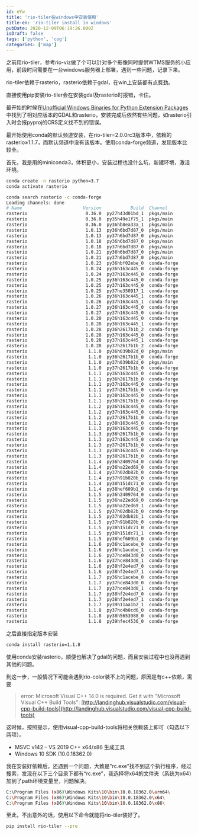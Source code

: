 ```yaml
---
id: eYw
title: 'rio-tiler在windows中安装使用'
title-en: 'rio-tiler install in windows'
pubDate: 2020-12-09T06:19:26.000Z
isDraft: false
tags: ['python', 'cog']
categories: ['map']
---
```


之前用rio-tiler，参考rio-viz做了个可以针对多个影像同时提供WTMS服务的小应用，前段时间需要在一台windows服务器上部署，遇到一些问题，记录下来。

rio-tiler依赖于rasterio，rasterio依赖于gdal，在win上安装都有点费劲。

直接使用pip安装rio-tiler会在安装gdal及rasterio时报错，卡住。

最开始的时候在[Unofficial Windows Binaries for Python Extension Packages](https://www.lfd.uci.edu/~gohlke/pythonlibs/#rasterio)中找到了相对应版本的GDAL和rasterio，安装完成后依然有些问题，如rasterio引入时会报pyproj的CRS定义找不到的错误。

最开始使用conda的默认频道安装，在rio-tiler=2.0.0rc3版本中，依赖的rasterio≥1.1.7，而默认频道中没有该版本。使用conda-forge频道，发现版本比较全。

首先，我是用的miniconda3，体积更小，安装过程也没什么坑，新建环境，激活环境。

```bash
conda create -n rasterio python=3.7
conda activate rasterio
```

```bash
conda search rasterio -c conda-forge
Loading channels: done
# Name                       Version           Build  Channel
rasterio                      0.36.0  py27h43d01bd_1  pkgs/main
rasterio                      0.36.0  py35h49e1f75_1  pkgs/main
rasterio                      0.36.0  py36hb8ea33a_1  pkgs/main
rasterio                      1.0.13  py36h6bd7d87_0  pkgs/main
rasterio                      1.0.13  py37h6bd7d87_0  pkgs/main
rasterio                      1.0.18  py36h6bd7d87_0  pkgs/main
rasterio                      1.0.18  py37h6bd7d87_0  pkgs/main
rasterio                      1.0.21  py36h6bd7d87_0  pkgs/main
rasterio                      1.0.21  py37h6bd7d87_0  pkgs/main
rasterio                      1.0.23  py36hbf02ebe_0  conda-forge
rasterio                      1.0.24  py36h163c445_0  conda-forge
rasterio                      1.0.24  py37h163c445_0  conda-forge
rasterio                      1.0.25  py36h163c445_0  conda-forge
rasterio                      1.0.25  py37h163c445_0  conda-forge
rasterio                      1.0.25  py37he350917_1  conda-forge
rasterio                      1.0.26  py36h163c445_1  conda-forge
rasterio                      1.0.26  py37h163c445_1  conda-forge
rasterio                      1.0.27  py36h163c445_0  conda-forge
rasterio                      1.0.27  py37h163c445_0  conda-forge
rasterio                      1.0.28  py36h163c445_0  conda-forge
rasterio                      1.0.28  py36h163c445_1  conda-forge
rasterio                      1.0.28  py36h2617b1b_2  conda-forge
rasterio                      1.0.28  py37h163c445_0  conda-forge
rasterio                      1.0.28  py37h163c445_1  conda-forge
rasterio                      1.0.28  py37h2617b1b_2  conda-forge
rasterio                       1.1.0  py36h039b02d_0  pkgs/main
rasterio                       1.1.0  py36h2617b1b_0  conda-forge
rasterio                       1.1.0  py37h039b02d_0  pkgs/main
rasterio                       1.1.0  py37h2617b1b_0  conda-forge
rasterio                       1.1.1  py36h163c445_0  conda-forge
rasterio                       1.1.1  py36h2617b1b_0  conda-forge
rasterio                       1.1.1  py37h163c445_0  conda-forge
rasterio                       1.1.1  py37h2617b1b_0  conda-forge
rasterio                       1.1.1  py38h163c445_0  conda-forge
rasterio                       1.1.1  py38h2617b1b_0  conda-forge
rasterio                       1.1.2  py36h163c445_0  conda-forge
rasterio                       1.1.2  py37h163c445_0  conda-forge
rasterio                       1.1.2  py37h2617b1b_0  conda-forge
rasterio                       1.1.2  py38h163c445_0  conda-forge
rasterio                       1.1.3  py36h163c445_0  conda-forge
rasterio                       1.1.3  py36h2617b1b_0  conda-forge
rasterio                       1.1.3  py37h163c445_0  conda-forge
rasterio                       1.1.3  py37h2617b1b_0  conda-forge
rasterio                       1.1.3  py38h163c445_0  conda-forge
rasterio                       1.1.3  py38h2617b1b_0  conda-forge
rasterio                       1.1.4  py36h2409764_0  conda-forge
rasterio                       1.1.4  py36ha22ed69_0  conda-forge
rasterio                       1.1.4  py37h02db82b_0  conda-forge
rasterio                       1.1.4  py37h91b820b_0  conda-forge
rasterio                       1.1.4  py38h151dc71_0  conda-forge
rasterio                       1.1.4  py38hef609b1_0  conda-forge
rasterio                       1.1.5  py36h2409764_0  conda-forge
rasterio                       1.1.5  py36ha22ed69_0  conda-forge
rasterio                       1.1.5  py36ha22ed69_1  conda-forge
rasterio                       1.1.5  py37h02db82b_0  conda-forge
rasterio                       1.1.5  py37h02db82b_1  conda-forge
rasterio                       1.1.5  py37h91b820b_0  conda-forge
rasterio                       1.1.5  py38h151dc71_0  conda-forge
rasterio                       1.1.5  py38h151dc71_1  conda-forge
rasterio                       1.1.5  py38hef609b1_0  conda-forge
rasterio                       1.1.6  py36hc1acebe_0  conda-forge
rasterio                       1.1.6  py36hc1acebe_1  conda-forge
rasterio                       1.1.6  py37hce843d0_0  conda-forge
rasterio                       1.1.6  py37hce843d0_1  conda-forge
rasterio                       1.1.6  py38hf2e4ed7_0  conda-forge
rasterio                       1.1.6  py38hf2e4ed7_1  conda-forge
rasterio                       1.1.7  py36hc1acebe_0  conda-forge
rasterio                       1.1.7  py37hce843d0_0  conda-forge
rasterio                       1.1.7  py37hce843d0_1  conda-forge
rasterio                       1.1.7  py38hf2e4ed7_0  conda-forge
rasterio                       1.1.7  py38hf2e4ed7_1  conda-forge
rasterio                       1.1.7  py39h11aa1b2_1  conda-forge
rasterio                       1.1.8  py37hc4b0cd6_0  conda-forge
rasterio                       1.1.8  py38h5653988_0  conda-forge
rasterio                       1.1.8  py39hfec4536_0  conda-forge
```

之后直接指定版本安装

```bash
conda install rasterio=1.1.8
```

使用conda安装rasterio，顺便也解决了gdal的问题，而且安装过程中也没再遇到其他的问题。

到这一步，一般情况下可能会遇到rio-color装不上的问题，原因是有c++依赖，需要

> error: Microsoft Visual C++ 14.0 is required. Get it with "Microsoft Visual C++ Build Tools": [http://landinghub.visualstudio.com/visual-cpp-build-tools](http://landinghub.visualstudio.com/visual-cpp-build-tools)

这时候，按照提示，使用visual-cpp-build-tools将相关依赖装上即可（勾选以下两项）。

-   MSVC v142 – VS 2019 C++ x64/x86 生成工具
-   Windows 10 SDK (10.0.18362.0)

我在安装好依赖后，还遇到一个问题，大致是"rc.exe"找不到这个执行程序，经过搜索，发现在以下三个目录下都有“rc.exe”，我选择将x64的文件夹（系统为x64）加到了path环境变量里，问题解决。

```bash
C:\Program Files (x86)\Windows Kits\10\bin\10.0.18362.0\arm64\
C:\Program Files (x86)\Windows Kits\10\bin\10.0.18362.0\x64\
C:\Program Files (x86)\Windows Kits\10\bin\10.0.18362.0\x86\
```

至此，不出意外的话，使用以下命令就能将rio-tiler装好了。

```bash
pip install rio-tiler --pre
```
